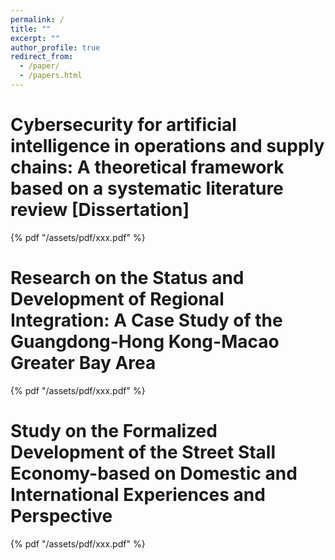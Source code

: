 ```yaml
---
permalink: /
title: ""
excerpt: ""
author_profile: true
redirect_from: 
  - /paper/
  - /papers.html
---
```


# Cybersecurity for artificial intelligence in operations and supply chains: A theoretical framework based on a systematic literature review [Dissertation]
{% pdf "/assets/pdf/xxx.pdf" %}
# Research on the Status and Development of Regional Integration: A Case Study of the Guangdong-Hong Kong-Macao Greater Bay Area
{% pdf "/assets/pdf/xxx.pdf" %}
# Study on the Formalized Development of the Street Stall Economy-based on Domestic and International Experiences and Perspective
{% pdf "/assets/pdf/xxx.pdf" %}
